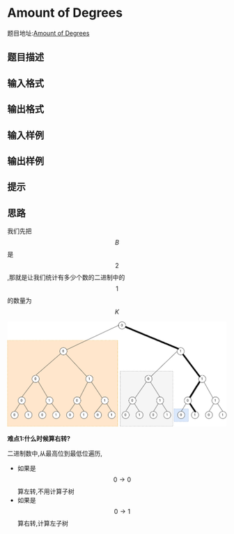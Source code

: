 # Amount of Degrees
题目地址:[Amount of Degrees](https://vjudge.net/problem/URAL-1057)



## 题目描述

## 输入格式

## 输出格式

## 输入样例

## 输出样例

## 提示


## 思路

我们先把$$B$$是$$2$$,那就是让我们统计有多少个数的二进制中的$$1$$的数量为$$K$$

![1](./数位1.png)

**难点1:什么时候算右转?**

二进制数中,从最高位到最低位遍历,

 - 如果是$$0 \rightarrow 0$$ 算左转,不用计算子树
 - 如果是$$0 \rightarrow 1$$ 算右转,计算左子树
